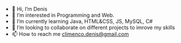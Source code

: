 - 👋 Hi, I’m Denis
- 👀 I’m interested in Programming and Web.
- 🌱 I’m currently learning Java, HTML&CSS, JS, MySQL, C# 
- 💞️ I’m looking to collaborate on different projects to imrove my skills
- 📫 How to reach me climenco.denis@gmail.com

<!---
Den4ig007/Den4ig007 is a ✨ special ✨ repository because its `README.md` (this file) appears on your GitHub profile.
You can click the Preview link to take a look at your changes.
--->
